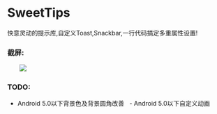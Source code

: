 # SweetTips
快意灵动的提示库,自定义Toast,Snackbar,一行代码搞定多重属性设置!    

### 截屏:
&emsp;&emsp;![](https://github.com/HuanHaiLiuXin/SweetTips/blob/master/%E5%BD%95%E5%B1%8F/SweetToast%E5%8F%8ASweetSnackbar%E6%95%88%E6%9E%9C%E5%BD%95%E5%B1%8F.gif)   
### TODO:
- Android 5.0以下背景色及背景圆角改善   - Android 5.0以下自定义动画
